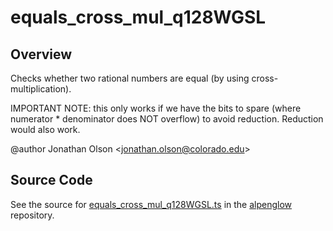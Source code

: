 # equals_cross_mul_q128WGSL

## Overview

Checks whether two rational numbers are equal (by using cross-multiplication).

IMPORTANT NOTE: this only works if we have the bits to spare (where numerator * denominator does NOT overflow)
to avoid reduction. Reduction would also work.

@author Jonathan Olson &lt;jonathan.olson@colorado.edu&gt;



## Source Code

See the source for [equals_cross_mul_q128WGSL.ts](https://github.com/phetsims/alpenglow/blob/main/js/webgpu/wgsl/math/equals_cross_mul_q128WGSL.ts) in the [alpenglow](https://github.com/phetsims/alpenglow) repository.
